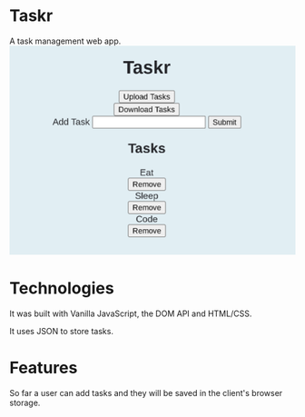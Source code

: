 # Taskr
A task management web app.
![Taskr in Action](screenshot.png)

# Technologies
It was built with Vanilla JavaScript, the DOM API and HTML/CSS.

It uses JSON to store tasks.

# Features
So far a user can add tasks and they will be saved in the client's browser storage.